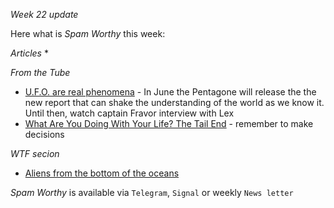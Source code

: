 *Week 22 update*

Here what is _Spam Worthy_ this week:

*Articles*
*

*From the Tube*
* [U\.F\.O\. are real phenomena](https://www.youtube.com/watch?v=5HInaJxFxWs&t=1483s) - In June the Pentagone will release the the new report that can shake the understanding of the world as we know it\. Until then, watch captain Fravor interview with Lex
* [What Are You Doing With Your Life? The Tail End](https://www.youtube.com/watch?v=JXeJANDKwDc) - remember to make decisions

*WTF secion*
* [Aliens from the bottom of the oceans](https://www.boredpanda.com/fisherman-posts-deep-sea-creatures-roman-fedorstov-russia/?utm_source=google&utm_medium=organic&utm_campaign=organic)

_Spam Worthy_ is available via `Telegram`, `Signal` or weekly `News letter`
